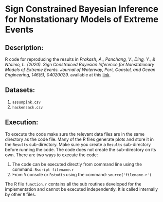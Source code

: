 # Sign Constrained Bayesian Inference for Nonstationary Models of Extreme Events

## Description:
R code for reproducing the results  in 
*Prakash, A., Panchang, V., Ding, Y., & Ntaimo, L. (2020). Sign Constrained Bayesian Inference for Nonstationary Models of Extreme Events. Journal of Waterway, Port, Coastal, and Ocean Engineering, 146(5), 04020029.* available at this [link](https://ascelibrary.org/doi/10.1061/%28ASCE%29WW.1943-5460.0000589).

## Datasets:

1. `assunpink.csv`
2. `hackensack.csv`

## Execution:
To execute the code make sure the relevant data files are in the same directory as the code file. Many of the R files generate plots and store it in the `Results` sub-directory. Make sure you create a `Results` sub-directory before running the code. The code does not create the sub-directory on its own.
There are two ways to execute the code:
1. The code can be executed directly from command line using the command:
`Rscript filename.r`
2. From `R` console or `Rstudio` using the command: `source('filename.r')`

The R file `function.r` contains all the sub routines developed for the implementation and cannot be executed independently. It is called internally by other `R` files.


